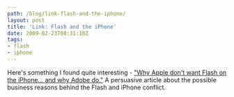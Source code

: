 ```yaml
---
path: /blog/link-flash-and-the-iphone/
layout: post
title: 'Link: Flash and the iPhone'
date: 2009-02-23T08:31:10Z
tags:
- flash
- iphone
---
```


Here's something I found quite interesting - <a href="http://forums.mactalk.com.au/56/66827-why-apple-dont-want-flash-iphone-why-adobe-do.html" target="_blank">"Why Apple don't want Flash on the iPhone... and why Adobe do."</a> A persuasive article about the possible business reasons behind the Flash and iPhone conflict.
